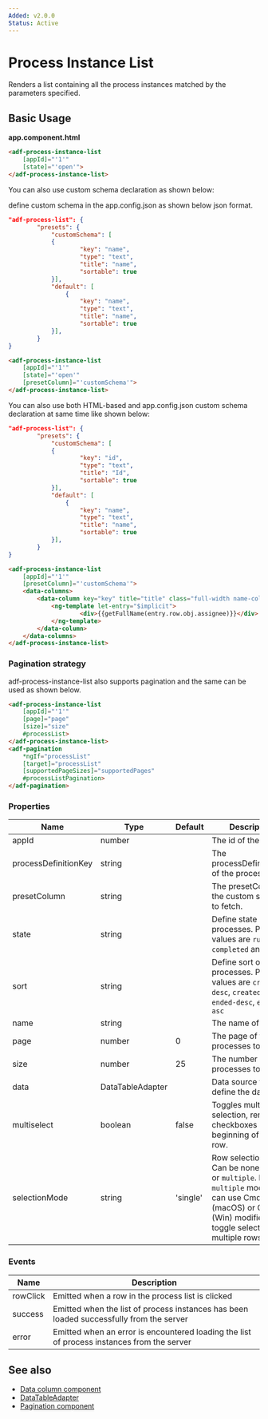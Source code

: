 ```yaml
---
Added: v2.0.0
Status: Active
---
```

# Process Instance List

Renders a list containing all the process instances matched by the parameters specified.

## Basic Usage

**app.component.html**

```html
<adf-process-instance-list
    [appId]="'1'"
    [state]="'open'">
</adf-process-instance-list>
```

You can also use custom schema declaration as shown below:

define custom schema in the app.config.json as shown below json format.

```json
"adf-process-list": {
        "presets": {
            "customSchema": [
            {
                    "key": "name",
                    "type": "text",
                    "title": "name",
                    "sortable": true         
            }],
            "default": [
                {
                    "key": "name",
                    "type": "text",
                    "title": "name",
                    "sortable": true
            }],
        }
}
```

```html
<adf-process-instance-list
    [appId]="'1'"
    [state]="'open'"
    [presetColumn]="'customSchema'">
</adf-process-instance-list>
```

You can also use both HTML-based and app.config.json custom schema declaration at same time like shown below:

```json
"adf-process-list": {
        "presets": {
            "customSchema": [
            {
                    "key": "id",
                    "type": "text",
                    "title": "Id",
                    "sortable": true
            }],
            "default": [
                {
                    "key": "name",
                    "type": "text",
                    "title": "name",
                    "sortable": true
            }],
        }
}
```

<!-- {% raw %} -->

```html
<adf-process-instance-list
    [appId]="'1'" 
    [presetColumn]="'customSchema'">
    <data-columns>
        <data-column key="key" title="title" class="full-width name-column">
            <ng-template let-entry="$implicit">
                    <div>{{getFullName(entry.row.obj.assignee)}}</div>
            </ng-template>
        </data-column>
    </data-columns>
</adf-process-instance-list>
```

<!-- {% endraw %} -->

### Pagination strategy

adf-process-instance-list also supports pagination and the same can be used as shown below.

```html
<adf-process-instance-list
    [appId]="'1'"
    [page]="page"
    [size]="size"
    #processList>
</adf-process-instance-list>
<adf-pagination
    *ngIf="processList"
    [target]="processList"
    [supportedPageSizes]="supportedPages"
    #processListPagination>
</adf-pagination>
```

### Properties

| Name | Type | Default | Description |
| ---- | ----------- | --- | --- |
| appId | number |  | The id of the app. |
| processDefinitionKey | string |  | The processDefinitionKey of the process. |
| presetColumn | string | | The presetColumn of the custom schema to fetch. |
| state | string |  | Define state of the processes. Possible values are `running`, `completed` and `all` |
| sort | string |  | Define sort of the processes. Possible values are `created-desc`, `created-asc`, `ended-desc`, `ended-asc` |
| name | string | | The name of the list. |
| page | number | 0 | The page of the processes to fetch. |
| size | number | 25 | The number of processes to fetch. |
| data | DataTableAdapter |  | Data source to define the datatable. |
| multiselect | boolean | false | Toggles multiple row selection, renders checkboxes at the beginning of each row. |
| selectionMode | string | 'single' | Row selection mode. Can be none, `single` or `multiple`. For `multiple` mode you can use Cmd (macOS) or Ctrl (Win) modifier key to toggle selection for multiple rows. |

### Events

| Name | Description |
| ---- | ----------- |
| rowClick | Emitted when a row in the process list is clicked |
| success | Emitted when the list of process instances has been loaded successfully from the server |
| error | Emitted when an error is encountered loading the list of process instances from the server |

## See also

-   [Data column component](../core/data-column.component.md)
-   [DataTableAdapter](../core/datatable-adapter.interface.md)
-   [Pagination component](../core/pagination.component.md)